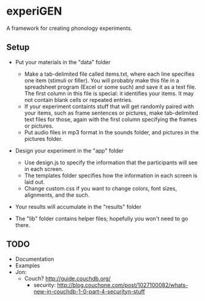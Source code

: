 # experiGEN

A framework for creating phonology experiments.



## Setup

* Put your materials in the "data" folder
  - Make a tab-delimited file called items.txt, where each line specifies one item (stimuli or filler). You will probably make this file
    in a spreadsheet program (Excel or some such) and save it as a text file. The first column in this file is special: 
    it identifies your items. It may not contain blank cells or repeated entries.
  - If your experiment containts stuff that will get randomly paired with your items, such as 
    frame sentences or pictures, make tab-delimited text files for those, again with the first column specifying the frames or pictures.
  - Put audio files in mp3 format in the sounds folder, and pictures in the pictures folder.

* Design your experiment in the "app" folder

  - Use design.js to specify the information that the participants will see in each screen. 
  - The templates folder specifies how the information in each screen is laid out.
  - Change custom.css if you want to change colors, font sizes, alignments, and the such.

* Your results will accumulate in the "results" folder

* The "lib" folder contains helper files; hopefully you won't need to go there. 


## TODO

* Documentation
* Examples
* Jon:
  - Couch? http://guide.couchdb.org/
    - security: http://blog.couchone.com/post/1027100082/whats-new-in-couchdb-1-0-part-4-securityn-stuff
